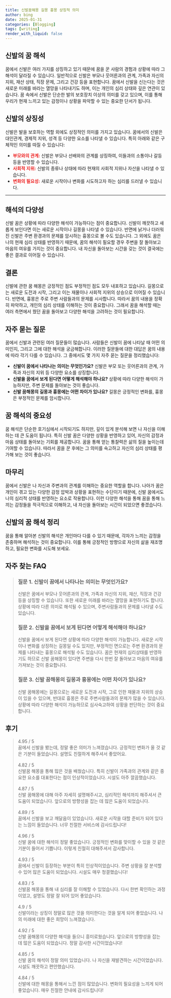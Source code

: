 ```yaml
---
title: 신발꿈해몽 길몽 흉몽 상징적 의미
author: bing
date: 2025-01-31
categories: [Blogging]
tags: [writing]
render_with_liquid: false
---
```



<h2 id='신발의 꿈 해석'>신발의 꿈 해석</h2>

<p>꿈에서 신발은 여러 가지를 상징하고 있기 때문에 꿈을 꾼 사람의 경험과 상황에 따라 그 해석이 달라질 수 있습니다. 일반적으로 신발은 부모나 웃어른과의 관계, 가족과 자신의 지위, 재산 상태, 직장 문제, 그리고 건강 등을 표현합니다. 꿈에서 신발을 신는다는 것은 새로운 미래를 바라는 열망을 나타내기도 하며, 이는 개인의 심리 상태와 깊은 연관이 있습니다. 꿈 속에서 신발은 단순한 발의 보호장치 이상의 의미를 갖고 있으며, 이를 통해 우리가 현재 느끼고 있는 감정이나 상황을 파악할 수 있는 중요한 단서가 됩니다.</p>

<h2 id='신발의 상징성'>신발의 상징성</h2>

<p>신발은 발을 보호하는 역할 외에도 상징적인 의미를 가지고 있습니다. 꿈에서의 신발은 대인관계, 경제적 지위, 성격 등 다양한 요소를 나타낼 수 있습니다. 특히 아래와 같은 구체적인 의미를 따질 수 있습니다:</p>

<ul>
    <li><b><span style="color: #ee2323;">부모와의 관계:</span></b> 신발은 부모나 선배와의 관계를 상징하여, 이들과의 소통이나 갈등 등을 반영할 수 있습니다.</li>
    <li><b><span style="color: #ee2323;">사회적 지위:</span></b> 신발의 종류나 상태에 따라 현재의 사회적 지위나 자산을 나타낼 수 있습니다.</li>
    <li><b><span style="color: #ee2323;">변화의 필요성:</span></b> 새로운 시작이나 변화를 시도하고자 하는 심리를 드러낼 수 있습니다.</li>
</ul>

<hr />

<h2 id='해석의 다양성'>해석의 다양성</h2>

<p>신발 꿈은 상황에 따라 다양한 해석이 가능하다는 점이 중요합니다. 신발이 깨끗하고 새롭게 보인다면 이는 새로운 시작이나 길몽을 나타낼 수 있습니다. 반면에 낡거나 더러워진 신발은 주변 환경과의 문제를 암시하는 흉몽으로 볼 수도 있습니다. 그 외에도 꿈은 나의 현재 심리 상태를 반영하기 때문에, 꿈의 해석이 필요할 경우 주변을 잘 돌아보고 마음의 여유를 가지는 것이 중요합니다. 내 자신을 돌아보는 시간을 갖는 것이 결국에는 좋은 결과로 이어질 수 있습니다.</p>

<h2 id='결론'>결론</h2>

<p>신발에 관한 꿈 해몽은 긍정적인 점도 부정적인 점도 모두 내포하고 있습니다. 길몽으로는 새로운 도전과 시작, 그리고 이는 재물이나 사회적 지위의 상승으로 이어질 수 있습니다. 반면에, 흉몽은 주로 주변 사람들과의 문제를 시사합니다. 따라서 꿈의 내용을 정확히 파악하고, 개인의 심리 상태를 이해하는 것이 중요합니다. 그래서 꿈을 해석할 때는 여러 측면에서 꿨던 꿈을 돌아보고 다양한 해석을 고려하는 것이 필요합니다.</p>

<h2 id='자주 묻는 질문'>자주 묻는 질문</h2>

<p>꿈에서 신발과 관련된 여러 질문들이 많습니다. 사람들은 신발이 꿈에 나타날 때 어떤 의미인지, 그리고 그에 대한 해석을 궁금해합니다. 이러한 질문들에 대한 대답은 꿈의 내용에 따라 각기 다를 수 있습니다. 그 중에서도 몇 가지 자주 묻는 질문을 정리했습니다:</p>

<ul>
    <li><b>신발이 꿈에서 나타나는 의미는 무엇인가요?</b> 신발은 부모 또는 웃어른과의 관계, 가족과 자신의 지위 등 다양한 요소를 상징합니다.</li>
    <li><b>신발을 꿈에서 보게 된다면 어떻게 해석해야 하나요?</b> 상황에 따라 다양한 해석이 가능하지만, 주변 문제를 돌아보는 것이 좋습니다.</li>
    <li><b>신발 꿈해몽의 길몽과 흉몽에는 어떤 차이가 있나요?</b> 길몽은 긍정적인 변화를, 흉몽은 부정적인 문제를 암시합니다.</li>
</ul>

<h2 id='꿈 해석의 중요성'>꿈 해석의 중요성</h2>

<p>꿈 해석은 단순한 호기심에서 시작되기도 하지만, 깊이 있게 분석해 보면 나 자신을 이해하는 데 큰 도움이 됩니다. 특히 신발 꿈은 다양한 상황을 반영하고 있어, 자신의 감정과 마음 상태를 돌아보는 기회를 제공합니다. 꿈을 통해 얻는 통찰력은 삶의 질을 높이는데 기여할 수 있습니다. 따라서 꿈을 꾼 후에는 그 의미를 숙고하고 자신의 심리 상태를 평가해 보는 것이 좋습니다.</p>

<h2 id='마무리'>마무리</h2>

<p>꿈에서 신발은 나 자신과 주변과의 관계를 이해하는 중요한 역할을 합니다. 나아가 꿈은 개인이 겪고 있는 다양한 감정 압박과 상황을 표현하는 수단이기 때문에, 신발 꿈에서도 나의 심리적 상태를 반영하는 요소로 작용합니다. 이런 다양한 해석을 통해 꿈을 통해 느끼는 감정들을 적극적으로 이해하고, 내 자신을 돌아보는 시간이 되었으면 좋겠습니다.</p>

<h2 id='신발의 꿈 해석 정리'>신발의 꿈 해석 정리</h2>

<p>꿈을 통해 알아본 신발의 해석은 개인마다 다를 수 있기 때문에, 각자가 느끼는 감정을 존중하며 해석하는 것이 중요합니다. 이를 통해 긍정적인 방향으로 자신의 삶을 재조명하고, 필요한 변화를 시도해 보세요.</p>


<h2 id='자주_찾는_FAQ'>자주 찾는 FAQ</h2>
<div itemscope="" itemtype="https://schema.org/FAQPage">
<blockquote>
<div itemscope="" itemprop="mainEntity" itemtype="https://schema.org/Question">
<h3 itemprop="name">질문 1. 신발이 꿈에서 나타나는 의미는 무엇인가요?</h3>
<div itemscope="" itemprop="acceptedAnswer" itemtype="https://schema.org/Answer">
<span itemprop="text">
<p>신발은 꿈에서 부모나 웃어른과의 관계, 가족과 자신의 지위, 재산, 직장과 건강 등을 상징할 수 있습니다. 또한 새로운 미래를 바라는 열망을 표현하기도 합니다. 상황에 따라 다른 의미로 해석될 수 있으며, 주변사람들과의 문제를 나타낼 수도 있습니다.</p>
</span>
</div>
</div>
<div itemscope="" itemprop="mainEntity" itemtype="https://schema.org/Question">
<h3 itemprop="name">질문 2. 신발을 꿈에서 보게 된다면 어떻게 해석해야 하나요?</h3>
<div itemscope="" itemprop="acceptedAnswer" itemtype="https://schema.org/Answer">
<span itemprop="text">
<p>신발을 꿈에서 보게 된다면 상황에 따라 다양한 해석이 가능합니다. 새로운 시작이나 변화를 상징하는 길몽일 수도 있지만, 부정적인 면으로는 주변 환경과의 문제를 나타내는 흉몽으로 해석될 수도 있습니다. 꿈은 현재의 심리상태를 반영하기도 하므로 신발 꿈해몽이 있다면 주변을 다시 한번 잘 돌아보고 마음의 여유를 가져보는 것이 중요합니다.</p>
</span>
</div>
</div>
<div itemscope="" itemprop="mainEntity" itemtype="https://schema.org/Question">
<h3 itemprop="name">질문 3. 신발 꿈해몽의 길몽과 흉몽에는 어떤 차이가 있나요?</h3>
<div itemscope="" itemprop="acceptedAnswer" itemtype="https://schema.org/Answer">
<span itemprop="text">
<p>신발 꿈해몽에는 길몽으로는 새로운 도전과 시작, 그로 인한 재물과 지위의 상승이 있을 수 있으며, 반대로 흉몽은 주로 주변사람들과의 문제가 많을 수 있습니다. 상황에 따라 다양한 해석이 가능하므로 심사숙고하여 상황을 판단하는 것이 중요합니다.</p>
</span>
</div>
</div>
</blockquote>
</div>
<h2 id='후기'>후기</h2>
<div itemscope itemtype="https://schema.org/Product">
  <blockquote>
  <div itemprop="review" itemscope itemtype="https://schema.org/Review">
      <div itemprop="reviewRating" itemscope itemtype="https://schema.org/Rating"> <span itemprop="ratingValue">4.95</span> / <span itemprop="bestRating">5</span> </div>
      <span itemprop="reviewBody">꿈에서 신발을 봤는데, 정말 좋은 의미가 느껴졌습니다. 긍정적인 변화가 올 것 같은 기분이 들었습니다. 설명도 친절하게 해주셔서 좋았어요.</span>
  </div>
  <br>
  <div itemprop="review" itemscope itemtype="https://schema.org/Review">
      <div itemprop="reviewRating" itemscope itemtype="https://schema.org/Rating"> <span itemprop="ratingValue">4.82</span> / <span itemprop="bestRating">5</span> </div>
      <span itemprop="reviewBody">신발꿈 해몽을 통해 많은 것을 배웠습니다. 특히 신발이 가족과의 관계와 같은 중요한 요소를 대표한다는 점이 인상적이었습니다. 시설도 아주 깔끔했습니다.</span>
  </div>
  <br>
  <div itemprop="review" itemscope itemtype="https://schema.org/Review">
      <div itemprop="reviewRating" itemscope itemtype="https://schema.org/Rating"> <span itemprop="ratingValue">4.87</span> / <span itemprop="bestRating">5</span> </div>
      <span itemprop="reviewBody">신발 꿈해몽에 대해 아주 자세히 설명해주시고, 심리적인 해석까지 해주셔서 큰 도움이 되었습니다. 앞으로의 방향성을 잡는 데 많은 도움이 되었습니다.</span>
  </div>
  <br>
  <div itemprop="review" itemscope itemtype="https://schema.org/Review">
      <div itemprop="reviewRating" itemscope itemtype="https://schema.org/Rating"> <span itemprop="ratingValue">4.89</span> / <span itemprop="bestRating">5</span> </div>
      <span itemprop="reviewBody">꿈에서 신발을 보고 깨달음이 있었습니다. 새로운 시작을 대할 준비가 되어 있다는 느낌이 들었습니다. 너무 친절한 서비스에 감사드립니다!</span>
  </div>
  <br>
  <div itemprop="review" itemscope itemtype="https://schema.org/Review">
      <div itemprop="reviewRating" itemscope itemtype="https://schema.org/Rating"> <span itemprop="ratingValue">4.96</span> / <span itemprop="bestRating">5</span> </div>
      <span itemprop="reviewBody">신발 꿈에 대한 해석이 정말 좋았습니다. 긍정적인 변화를 맞이할 수 있을 것 같은 기분이 들어서 기쁩니다. 이렇게 친절히 대해주셔서 감사합니다.</span>
  </div>
  <br>
  <div itemprop="review" itemscope itemtype="https://schema.org/Review">
      <div itemprop="reviewRating" itemscope itemtype="https://schema.org/Rating"> <span itemprop="ratingValue">4.93</span> / <span itemprop="bestRating">5</span> </div>
      <span itemprop="reviewBody">꿈에서 신발이 등장하는 부분이 특히 인상적이었습니다. 주변 상황을 잘 분석할 수 있어 많은 도움이 되었습니다. 시설도 매우 청결했습니다!</span>
  </div>
  <br>
  <div itemprop="review" itemscope itemtype="https://schema.org/Review">
      <div itemprop="reviewRating" itemscope itemtype="https://schema.org/Rating"> <span itemprop="ratingValue">4.83</span> / <span itemprop="bestRating">5</span> </div>
      <span itemprop="reviewBody">신발꿈 해몽을 통해 내 심리를 잘 이해할 수 있었습니다. 다시 한번 확인하는 과정이었고, 설명도 정말 잘 되어 있어 좋았습니다.</span>
  </div>
  <br>
  <div itemprop="review" itemscope itemtype="https://schema.org/Review">
      <div itemprop="reviewRating" itemscope itemtype="https://schema.org/Rating"> <span itemprop="ratingValue">4.9</span> / <span itemprop="bestRating">5</span> </div>
      <span itemprop="reviewBody">신발이라는 상징이 정말로 많은 것을 의미한다는 것을 알게 되어 좋았습니다. 나의 미래에 대한 좋은 희망이 느껴졌습니다.</span>
  </div>
  <br>
  <div itemprop="review" itemscope itemtype="https://schema.org/Review">
      <div itemprop="reviewRating" itemscope itemtype="https://schema.org/Rating"> <span itemprop="ratingValue">4.92</span> / <span itemprop="bestRating">5</span> </div>
      <span itemprop="reviewBody">신발 꿈해몽의 다양한 해석을 들으니 흥미로웠습니다. 앞으로의 방향성을 잡는 데 많은 도움이 되었습니다. 정말 감사한 시간이었습니다!</span>
  </div>
  <br>
  <div itemprop="review" itemscope itemtype="https://schema.org/Review">
      <div itemprop="reviewRating" itemscope itemtype="https://schema.org/Rating"> <span itemprop="ratingValue">4.85</span> / <span itemprop="bestRating">5</span> </div>
      <span itemprop="reviewBody">신발 꿈의 해석이 정말 의미 있었습니다. 나 자신을 재발견하는 시간이었습니다. 시설도 깨끗하고 편안했습니다.</span>
  </div>
  <br>
  <div itemprop="review" itemscope itemtype="https://schema.org/Review">
      <div itemprop="reviewRating" itemscope itemtype="https://schema.org/Rating"> <span itemprop="ratingValue">4.84</span> / <span itemprop="bestRating">5</span> </div>
      <span itemprop="reviewBody">신발에 대한 해몽을 통해서 느낀 점이 많았습니다. 변화의 필요성을 느끼게 되어 좋았습니다. 매우 친절한 안내에 감사드립니다!</span>
  </div>
  </blockquote>
</div>
